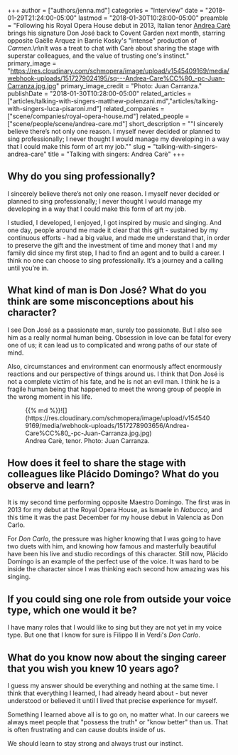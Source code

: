+++
author = ["authors/jenna.md"]
categories = "Interview"
date = "2018-01-29T21:24:00-05:00"
lastmod = "2018-01-30T10:28:00-05:00"
preamble = "Following his Royal Opera House debut in 2013, Italian tenor [Andrea Carè](/scene/people/andrea-care/) brings his signature Don José back to Covent Garden next month, starring opposite Gaëlle Arquez in Barrie Kosky's \"intense\" production of *Carmen*.\n\nIt was a treat to chat with Carè about sharing the stage with superstar colleagues, and the value of trusting one's instinct."
primary_image = "https://res.cloudinary.com/schmopera/image/upload/v1545409169/media/webhook-uploads/1517279024195/sq---Andrea-Care%CC%80_-pc-Juan-Carranza.jpg.jpg"
primary_image_credit = "Photo: Juan Carranza."
publishDate = "2018-01-30T10:28:00-05:00"
related_articles = ["articles/talking-with-singers-matthew-polenzani.md","articles/talking-with-singers-luca-pisaroni.md"]
related_companies = ["scene/companies/royal-opera-house.md"]
related_people = ["scene/people/scene/andrea-care.md"]
short_description = "&quot;I sincerely believe there’s not only one reason. I myself never decided or planned to sing professionally; I never thought I would manage my developing in a way that I could make this form of art my job.&quot;"
slug = "talking-with-singers-andrea-care"
title = "Talking with singers: Andrea Carè"
+++

## Why do you sing professionally?

I sincerely believe there’s not only one reason. I myself never decided or planned to sing professionally; I never thought I would manage my developing in a way that I could make this form of art my job.

I studied, I developed, I enjoyed, I got inspired by music and singing. And one day, people around me made it clear that this gift - sustained by my continuous efforts - had a big value, and made me understand that, in order to preserve the gift and the investment of time and money that I and my family did since my first step, I had to find an agent and to build a career. I think no one can choose to sing professionally. It’s a journey and a calling until you’re in.

## What kind of man is Don José? What do you think are some misconceptions about his character?

I see Don José as a passionate man, surely too passionate. But I also see him as a really normal human being. Obsession in love can be fatal for every one of us; it can lead us to complicated and wrong paths of our state of mind. 

Also, circumstances and environment can enormously affect enormously reactions and our perspective of things around us. I think that Don José is not a complete victim of his fate, and he is not an evil man. I think he is a fragile human being that happened to meet the wrong group of people in the wrong moment in his life.

<figure data-type="image">{{% md %}}![](https://res.cloudinary.com/schmopera/image/upload/v1545409169/media/webhook-uploads/1517278903656/Andrea-Care%CC%80_-pc-Juan-Carranza.jpg.jpg)
<figcaption>Andrea Carè, tenor. Photo: Juan Carranza.</figcaption>
</figure>

## How does it feel to share the stage with colleagues like Plácido Domingo? What do you observe and learn?

It is my second time performing opposite Maestro Domingo. The first was in 2013 for my debut at the Royal Opera House, as Ismaele in *Nabucco*, and this time it was the past December for my house debut in Valencia as Don Carlo.

For *Don Carlo*, the pressure was higher knowing that I was going to have two duets with him, and knowing how famous and masterfully beautiful have been his live and studio recordings of this character. Still now, Plácido Domingo is an example of the perfect use of the voice. It was hard to be inside the character since I was thinking each second how amazing was his singing.

## If you could sing one role from outside your voice type, which one would it be?

I have many roles that I would like to sing but they are not yet in my voice type. But one that I know for sure is Filippo II in Verdi's *Don Carlo*.

## What do you know now about the singing career that you wish you knew 10 years ago?

I guess my answer should be everything and nothing at the same time. I think that everything I learned, I had already heard about - but never understood or believed it until I lived that precise experience for myself.

Something I learned above all is to go on, no matter what. In our careers we always meet people that "possess the truth" or "know better" than us. That is often frustrating and can cause doubts inside of us. 

We should learn to stay strong and always trust our instinct.
